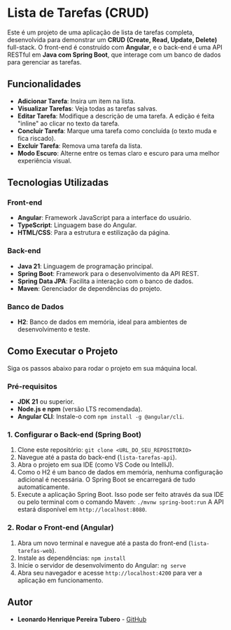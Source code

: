 # Lista de Tarefas (CRUD)

Este é um projeto de uma aplicação de lista de tarefas completa, desenvolvida para demonstrar um **CRUD (Create, Read, Update, Delete)** full-stack. O front-end é construído com **Angular**, e o back-end é uma API RESTful em **Java com Spring Boot**, que interage com um banco de dados para gerenciar as tarefas.

## Funcionalidades

-   **Adicionar Tarefa**: Insira um item na lista.
-   **Visualizar Tarefas**: Veja todas as tarefas salvas.
-   **Editar Tarefa**: Modifique a descrição de uma tarefa. A edição é feita "inline" ao clicar no texto da tarefa.
-   **Concluir Tarefa**: Marque uma tarefa como concluída (o texto muda e fica riscado).
-   **Excluir Tarefa**: Remova uma tarefa da lista.
-   **Modo Escuro**: Alterne entre os temas claro e escuro para uma melhor experiência visual.

## Tecnologias Utilizadas

### Front-end
-   **Angular**: Framework JavaScript para a interface do usuário.
-   **TypeScript**: Linguagem base do Angular.
-   **HTML/CSS**: Para a estrutura e estilização da página.

### Back-end
-   **Java 21**: Linguagem de programação principal.
-   **Spring Boot**: Framework para o desenvolvimento da API REST.
-   **Spring Data JPA**: Facilita a interação com o banco de dados.
-   **Maven**: Gerenciador de dependências do projeto.

### Banco de Dados
-   **H2**:  Banco de dados em memória, ideal para ambientes de desenvolvimento e teste.

## Como Executar o Projeto

Siga os passos abaixo para rodar o projeto em sua máquina local.

### Pré-requisitos
-   **JDK 21** ou superior.
-   **Node.js e npm** (versão LTS recomendada).
-   **Angular CLI**: Instale-o com `npm install -g @angular/cli`.

### 1. Configurar o Back-end (Spring Boot)

1.  Clone este repositório:
    `git clone <URL_DO_SEU_REPOSITORIO>`
2.  Navegue até a pasta do back-end (`lista-tarefas-api`).
3.  Abra o projeto em sua IDE (como VS Code ou IntelliJ).
4.  Como o H2 é um banco de dados em memória, nenhuma configuração adicional é necessária. O Spring Boot se encarregará de tudo automaticamente.
5.  Execute a aplicação Spring Boot. Isso pode ser feito através da sua IDE ou pelo terminal com o comando Maven:
    `./mvnw spring-boot:run`
    A API estará disponível em `http://localhost:8080`.

### 2. Rodar o Front-end (Angular)

1.  Abra um novo terminal e navegue até a pasta do front-end (`lista-tarefas-web`).
2.  Instale as dependências:
    `npm install`
3.  Inicie o servidor de desenvolvimento do Angular:
    `ng serve`
4.  Abra seu navegador e acesse `http://localhost:4200` para ver a aplicação em funcionamento.

## Autor

-   **Leonardo Henrique Pereira Tubero** - [GitHub](https://github.com/LeonardoHenriqueTubero)
